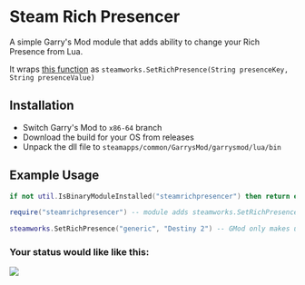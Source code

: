 # Steam Rich Presencer
A simple Garry's Mod module that adds ability to change your Rich Presence from Lua.

It wraps [this function](https://partner.steamgames.com/doc/api/ISteamFriends#SetRichPresence) as `steamworks.SetRichPresence(String presenceKey, String presenceValue)`

## Installation
- Switch Garry's Mod to `x86-64` branch
- Download the build for your OS from releases
- Unpack the dll file to `steamapps/common/GarrysMod/garrysmod/lua/bin`

## Example Usage
```Lua
if not util.IsBinaryModuleInstalled("steamrichpresencer") then return end -- check if module is correctly installed

require("steamrichpresencer") -- module adds steamworks.SetRichPresence function on load

steamworks.SetRichPresence("generic", "Destiny 2") -- GMod only makes use of "generic" presence key
```
### Your status would like like this:
![](https://i.imgur.com/2ZTXZck.png)

